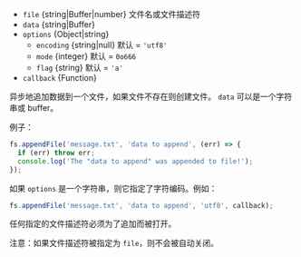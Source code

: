 <!-- YAML
added: v0.6.7
changes:
  - version: v7.0.0
    pr-url: https://github.com/nodejs/node/pull/7897
    description: The `callback` parameter is no longer optional. Not passing
                 it will emit a deprecation warning.
  - version: v7.0.0
    pr-url: https://github.com/nodejs/node/pull/7831
    description: The passed `options` object will never be modified.
  - version: v5.0.0
    pr-url: https://github.com/nodejs/node/pull/3163
    description: The `file` parameter can be a file descriptor now.
-->

* `file` {string|Buffer|number} 文件名或文件描述符
* `data` {string|Buffer}
* `options` {Object|string}
  * `encoding` {string|null} 默认 = `'utf8'`
  * `mode` {integer} 默认 = `0o666`
  * `flag` {string} 默认 = `'a'`
* `callback` {Function}

异步地追加数据到一个文件，如果文件不存在则创建文件。
`data` 可以是一个字符串或 buffer。

例子：

```js
fs.appendFile('message.txt', 'data to append', (err) => {
  if (err) throw err;
  console.log('The "data to append" was appended to file!');
});
```

如果 `options` 是一个字符串，则它指定了字符编码。例如：

```js
fs.appendFile('message.txt', 'data to append', 'utf8', callback);
```

任何指定的文件描述符必须为了追加而被打开。

注意：如果文件描述符被指定为 `file`，则不会被自动关闭。

